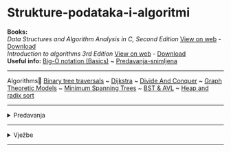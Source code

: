 # Strukture-podataka-i-algoritmi
**Books:** <br>
_Data Structures and Algorithm Analysis in C, Second Edition_ [View on web](https://github.com/saranur/Strukture-podataka-i-algoritmi/blob/main/Knjige/Data_Structures_and_Algorithm_Analysis_in_C.pdf) - [Download](https://github.com/saranur/Strukture-podataka-i-algoritmi/raw/main/Knjige/Data_Structures_and_Algorithm_Analysis_in_C.pdf) 
<br>
_Introduction to algorithms 3rd Edition_ [View on web](https://github.com/saranur/Strukture-podataka-i-algoritmi/blob/main/Knjige/Introduction_to_algorithms-3rd%20Edition.pdf)  - [Download](https://github.com/saranur/Strukture-podataka-i-algoritmi/raw/main/Knjige/Introduction_to_algorithms-3rd%20Edition.pdf)
<br>
**Useful info:** 
[Big-O notation (Basics)](https://www.youtube.com/watch?v=__vX2sjlpXU)
~
[Predavanja-snimljena ](https://www.youtube.com/watch?v=m8NzhBFAd5w&list=PLJCjqoTZy0H8DCKc0kHg_4Xnxecu8Jg7-)
<hr>
Algorithms💛
<a href="https://github.com/saranur/Strukture-podataka-i-algoritmi/blob/main/Blackboards/BinaryTreeTraversal.png">Binary tree traversals</a>  ~  <a href="https://github.com/saranur/Strukture-podataka-i-algoritmi/blob/main/Blackboards/Dijkstra.png">Dijkstra</a>  ~  <a href="https://github.com/saranur/Strukture-podataka-i-algoritmi/blob/main/Blackboards/DivideAndConquer.png">Divide And Conquer</a>  ~  <a href="https://github.com/saranur/Strukture-podataka-i-algoritmi/blob/main/Blackboards/GraphTheoreticModels.png">Graph Theoretic Models</a>  ~  <a href="https://github.com/saranur/Strukture-podataka-i-algoritmi/blob/main/Blackboards/MST.png">Minimum Spanning Trees</a>  ~  <a href="https://github.com/saranur/Strukture-podataka-i-algoritmi/blob/main/Blackboards/BST_AVL.png">BST & AVL</a>  ~  <a href="https://github.com/saranur/Strukture-podataka-i-algoritmi/blob/main/Blackboards/RadixSort.png"> Heap and radix sort</a>
<hr>

<details>
  <summary>Predavanja</summary>
  <br>
  
    
<p> Predavanje 1 (15.10.2021): <a href="https://github.com/saranur/Strukture-podataka-i-algoritmi/blob/main/Predavanja/Predavanje%201/Introduction%20to%20Data%20structures.docx?raw=true"> Intorudction to Data Structures </a> - <a href="https://github.com/saranur/Strukture-podataka-i-algoritmi/blob/main/Predavanja/Predavanje%201/Predavanje%201%20-%20SPA.md">Book Pages</a> - <a href="https://github.com/saranur/Strukture-podataka-i-algoritmi/blob/main/Predavanja/Predavanje%201/P2_ASP_Stek_2018_9.pdf"> Stack </a></p>
<p> Predavanje 2 (22.10.2021): <a href="https://github.com/saranur/Strukture-podataka-i-algoritmi/blob/main/Predavanja/Predavanje%202/Queue,%20Algorithm%20Analysis.docx?raw=true"> Queue, Algorithm Analysis </a> - <a href="https://github.com/saranur/Strukture-podataka-i-algoritmi/blob/main/Predavanja/Predavanje%202/Book%20Pages.txt"> Book Pages  </a></p>
<p> Predavanje 3 (29.10.2021): <a href="https://github.com/saranur/Strukture-podataka-i-algoritmi/raw/main/Predavanja/Predavanje%203/Algorithm%20Analysis%20Part%202.pdf"> Algorithm Analysis Part 2  </a> - <a href="https://github.com/saranur/Strukture-podataka-i-algoritmi/blob/main/Predavanja/Predavanje%203/Book%20Pages.txt"> Book Pages  </a></p>
<p> Predavanje 4 (05.11.2021): <a href="https://github.com/saranur/Strukture-podataka-i-algoritmi/raw/main/Predavanja/Predavanje%204/Whiteboard.png"> Alogoritm Analysis : Whiteboard </a> -<a href="https://github.com/saranur/Strukture-podataka-i-algoritmi/blob/main/Predavanja/Predavanje%204/Book%20Pages.txt">  Book Pages </a></p>
<p>  Predavanje 5 (12.11.2021): <a href="https://github.com/saranur/Strukture-podataka-i-algoritmi/raw/main/Predavanja/Predavanje%205/P4_ASP_Prioritetni_red_2018_9.pdf">  Prioritetni red  </a> -<a href="https://github.com/saranur/Strukture-podataka-i-algoritmi/raw/main/Predavanja/Predavanje%205/P5_ASP_Sortiranje_1_2018_9.pdf"> Sortiranje  </a> -<a href="https://github.com/saranur/Strukture-podataka-i-algoritmi/raw/main/Predavanja/Predavanje%205/Heap-BubbleSort-InsertionSort.docx">  Heap-Bubble Sort   </a> -<a href="https://github.com/saranur/Strukture-podataka-i-algoritmi/blob/main/Predavanja/Predavanje%205/Book%20Pages.txt">  Book Pages </a></p>
<p> Predavanje 6 (19.11.2021): <a href="https://github.com/saranur/Strukture-podataka-i-algoritmi/raw/main/Predavanja/Predavanje%206/Sorting%20Algorithms%20(cont.).pdf"> Sorting Algoritms: Whiteboard  </a> -<a href="https://github.com/saranur/Strukture-podataka-i-algoritmi/raw/main/Predavanja/Predavanje%206/P6_ASP_Sortiranje_2_2018_9.pdf">  Sortiranje 2 </a>-<a href="https://github.com/saranur/Strukture-podataka-i-algoritmi/raw/main/Predavanja/Predavanje%206/QuickSort%20original%20scientific%20paper%20-%20CARHoare%20-%201961.pdf"> QuickSort original scientific paper  </a> -<a href="https://github.com/saranur/Strukture-podataka-i-algoritmi/edit/main/Predavanja/Predavanje%206/Book%20Pages.txt"> Book Pages </a></p>
<p> Predavanje 7 (24.11.2021): <a href="https://github.com/saranur/Strukture-podataka-i-algoritmi/blob/main/Blackboards/RadixSort.png"> Radix sort </a></p>
<p> Predavanje 8 (10.12.2021): <a href="https://github.com/saranur/Strukture-podataka-i-algoritmi/raw/main/Predavanja/Predavanje%207/Hashing.pdf"> Hashing: Whiteboard </a>- <a href="https://github.com/saranur/Strukture-podataka-i-algoritmi/raw/main/Predavanja/Predavanje%207/P8_ASP_Hashing_2018_9.pdf"> Hashing </a> - <a href="https://github.com/saranur/Strukture-podataka-i-algoritmi/raw/main/Predavanja/Predavanje%207/Book%20Pages.txt"> Book pages </a></p>
<p> Predavanje 9 (22.12.2021): <a href="https://github.com/saranur/Strukture-podataka-i-algoritmi/raw/main/Predavanja/Predavanje%209/Intro%20to%20graph%20theory.pdf"> Intro to Graph Theory: BLackboard </a>-<a href="https://github.com/saranur/Strukture-podataka-i-algoritmi/raw/main/Predavanja/Predavanje%209/P8_ASP_Graf_2018_9.pdf"> Graph Theory</a> -<a href="https://github.com/saranur/Strukture-podataka-i-algoritmi/blob/main/Predavanja/Predavanje%209/Book%20Pages.txt"> Book pages </a></p>
<p> Predavanje 10(31.12.2021): <a href=""> DFS BFS </a></p>
    
    
    
   
  </details>
  <hr>
  
  
  

<details>
  <summary>Vježbe</summary>
<br>


<p><a href="https://github.com/saranur/Strukture-podataka-i-algoritmi/blob/main/Vje%C5%BEbe/Vje%C5%BEba%201/Vje%C5%BEba%201.cpp">Vježba 1</a>  (15.10.2021)</p>
<p><a href="https://github.com/saranur/Strukture-podataka-i-algoritmi/blob/main/Vje%C5%BEbe/Vje%C5%BEba%202/Vje%C5%BEba%202.cpp">Vježba 2 </a> (22.10.2021)<a href="https://github.com/saranur/Strukture-podataka-i-algoritmi/blob/main/Vje%C5%BEbe/Vje%C5%BEba%202/Vje%C5%BEba%201%2C%202%20-%20Stack%2C%20Queue.md"> Stack / Queue </a></p>
<p><a href="">Vježba 3</a> (29.10.2021)</p>
<p><a href="">Vježba 4</a> (05.11.2021)</p>
<p><a href="">Vježba 5</a> (12.11.2021)</p>

</details>
<hr>
